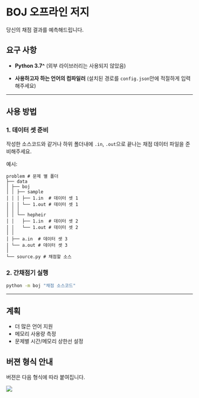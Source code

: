 # BOJ 오프라인 저지

당신의 채점 결과를 예측해드립니다.


## 요구 사항

* **Python 3.7^** (외부 라이브러리는 사용되지 않았음)

* **사용하고자 하는 언어의 컴파일러** (설치된 경로를 `config.json`안에 적절하게 입력해주세요)

---

## 사용 방법

### 1. 데이터 셋 준비

작성한 소스코드와 같거나 하위 폴더내에 `.in`, `.out`으로 끝나는 채점 데이터 파일을 준비해주세요.

예시:
```
problem # 문제 별 폴더
├── data
│ ├── boj
│ │ ├── sample
│ │ │ ├── 1.in  # 데이터 셋 1
│ │ │ └── 1.out # 데이터 셋 1
│ │ │
│ │ └── hepheir
│ │   ├── 1.in  # 데이터 셋 2
│ │   └── 1.out # 데이터 셋 2
│ │
│ ├── a.in  # 데이터 셋 3
│ └── a.out # 데이터 셋 3
│
└── source.py # 채점할 소스
```

### 2. 간채점기 실행

```bash
python -m boj "채점 소스코드"
```

---

## 계획

- 더 많은 언어 지원
- 메모리 사용량 측정
- 문제별 시간/메모리 상한선 설정


## 버젼 형식 안내

버젼은 다음 형식에 따라 붙여집니다.

[![](https://digitalcommunications.wp.st-andrews.ac.uk/files/2017/01/semver03.png)](https://digitalcommunications.wp.st-andrews.ac.uk/2017/03/17/what-our-version-numbers-mean/)
